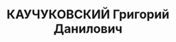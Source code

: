 ---
title: КАУЧУКОВСКИЙ Григорий Данилович
description: "родился в 1898 - умер 08.02.1938, с 1916 член РСДРП(б) Послужной список\
  \ 1918\t председатель Симбирского городского комитета РКП(б) 8.1920 - 5.1921\t ответственный\
  \ секретарь Симбирского губернского комитета РКП(б) \\n 1929\t ответственный секретарь\
  \ Балашовского окружного комитета ВКП(б) \t арестован"
---